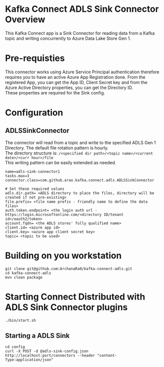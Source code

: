 # Kafka Connect ADLS Sink Connector Overview

This Kafka Connect app is a Sink Connector for reading data from a Kafka topic and writing concurrently to Azure Data Lake Store Gen 1.

# Pre-requisties

This connector works using Azure Service Principal authentication therefore requires you to have an active Azure App Registration done. 
From the registered App, you can get the App ID, Client Secret key and from the Azure Active Directory properties, you can get the Directory ID.  
These properties are required for the Sink config.


# Configuration

## ADLSSinkConnector

The connector will read from a topic and write to the specified ADLS Gen 1 Directory. The default file rotation pattern is hourly.  
The directory structure is: ```/<specified dir path>/<topic name>/<current date>/<curr hour>/file ```  
This writing pattern can be easily extended as needed. 

```properties
name=adls-sink-connector1
tasks.max=3
connector.class=com.github.arao.kafka.connect.adls.ADLSSinkConnector

# Set these required values
adls.dir.path= <ADLS directory to place the files, directory will be created if not pre-existing>
file.prefix= <file name prefix - friendly name to define the data files>
auth.token.endpoint= <the login auth url - https://login.microsoftonline.com/<directory ID/tenant id>/oauth2/token>
account.fqdn= <the ADLS stores' fully qualified name>
client.id= <azure app id>
client.key= <azure app client secret key>
topic= <topic to be used>
```


# Building on you workstation

```
git clone git@github.com:ArchanaRa0/kafka-connect-adls.git
cd kafka-connect-adls
mvn clean package
```

# Starting Connect Distributed with ADLS Sink Connector plugins 

```bash
./bin/start.sh
```
## Starting a ADLS Sink
```
cd config
curl -X POST -d @adls-sink-config.json  http://localhost:port/connectors --header "content-Type:application/json"
```

